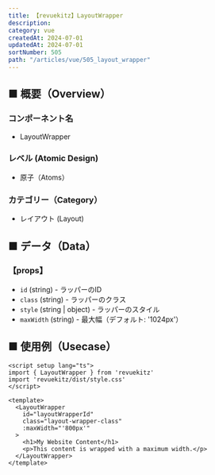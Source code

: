 ```yaml
---
title: 【revuekitz】LayoutWrapper
description:
category: vue
createdAt: 2024-07-01
updatedAt: 2024-07-01
sortNumber: 505
path: "/articles/vue/505_layout_wrapper"
---
```


<nuxt-content-wrapper>

## ■ 概要（Overview）
### コンポーネント名
- LayoutWrapper

### レベル (Atomic Design)
- 原子（Atoms）

### カテゴリー（Category）
- レイアウト (Layout)

## ■ データ（Data）

### 【props】
- `id` (string) - ラッパーのID
- `class` (string) - ラッパーのクラス
- `style` (string | object) - ラッパーのスタイル
- `maxWidth` (string) - 最大幅（デフォルト: '1024px'）

## ■ 使用例（Usecase）
```vue
<script setup lang="ts">
import { LayoutWrapper } from 'revuekitz'
import 'revuekitz/dist/style.css' 
</script>

<template>
  <LayoutWrapper
    id="layoutWrapperId"
    class="layout-wrapper-class"
    :maxWidth="'800px'"
  >
    <h1>My Website Content</h1>
    <p>This content is wrapped with a maximum width.</p>
  </LayoutWrapper>
</template>

```

</nuxt-content-wrapper>